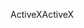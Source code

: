 <span data-ttu-id="50198-101">ActiveX</span><span class="sxs-lookup"><span data-stu-id="50198-101">ActiveX</span></span>